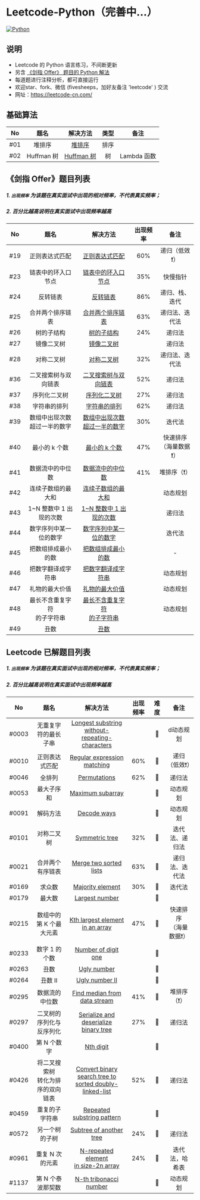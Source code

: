 # Leetcode-Python（完善中...）
[![Python](https://img.shields.io/badge/python-3.5|3.6|3.7-blue.svg)](-)



## 说明

- Leetcode 的 Python 语言练习，不间断更新
- 另含 [《剑指 Offer》 题目的 Python 解法](./《剑指%20Offer》/)
- 每道题进行注释分析，都可直接运行
- 欢迎star、fork、微信 (fivesheeps，加好友备注 'leetcode' ) 交流
- 网址：https://leetcode-cn.com/



## 基础算法

|  No  |    题名    |                      解决方法                      | 类型 |    备注     |
| :--: | :--------: | :------------------------------------------------: | :--: | :---------: |
| #01  |   堆排序   |    [堆排序](基础算法/01.Heap-sort.py)     | 排序 |             |
| #02  | Huffman 树 | [Huffman 树](基础算法/02.Huffman-tree.py) |  树  | Lambda 函数 |



## 《剑指 Offer》题目列表

##### 1. `出现频率`  为该题在真实面试中出现的相对频率，不代表真实频率；

##### 2. 百分比越高说明在真实面试中出现频率越高

|  No  |                题名                |                           解决方法                           | 出现频率 |            备注             |
| :--: | :--------------------------------: | :----------------------------------------------------------: | :------: | :-------------------------: |
| #19  |           正则表达式匹配           |  [正则表达式匹配](./《剑指%20Offer》/19.正则表达式匹配.py)   |   60%    |        递归（低效❗️）        |
| #23  |         链表中的环入口节点         | [链表中的环入口节点](./《剑指%20Offer》/23.链表中环的入口节点.py) |   35%    |          快慢指针           |
| #24  |              反转链表              |        [反转链表](./《剑指%20Offer》/24.反转链表.py)         |   86%    |       递归、栈、迭代        |
| #25  |          合并两个排序链表          | [合并两个排序链表](./《剑指%20Offer》/25.合并两个排序链表.py) |   63%    |       递归法、迭代法        |
| #26  |             树的子结构             |      [树的子结构](./《剑指%20Offer》/26.树的子结构.py)       |   24%    |           递归法            |
| #27  |             镜像二叉树             |      [镜像二叉树](./《剑指%20Offer》/27.镜像二叉树.py)       |          |           递归法            |
| #28  |             对称二叉树             |      [对称二叉树](./《剑指%20Offer》/28.对称二叉树.py)       |   32%    |       递归法、迭代法        |
| #36  |        二叉搜索树与双向链表        | [二叉搜索树与双向链表](./《剑指%20Offer》/36.二叉搜索树与双向链表.py) |   52%    |           递归法            |
| #37  |            序列化二叉树            |    [序列化二叉树](./《剑指%20Offer》/37.序列化二叉树.py)     |   27%    |           递归法            |
| #38  |            字符串的排列            |    [字符串的排列](./《剑指%20Offer》/38.字符串的排列.py)     |   62%    |           递归法            |
| #39  | 数组中出现次数<br />超过一半的数字 | [数组中出现次数<br />超过一半的数字](./《剑指%20Offer》/39.数组中出现次数超过一半的数字.py) |   30%    |           迭代法            |
| #40  |           最小的 k 个数            |    [最小的 k 个数](./《剑指%20Offer》/40.最小的k个数.py)     |   47%    | 快速排序<br />（海量数据❗️） |
| #41  |          数据流中的中位数          | [数据流中的中位数](./《剑指%20Offer》/41.数据流中的中位数.py) |   41%    |         堆排序（❗️）         |
| #42  |         连续子数组的最大和         | [连续子数组的最大和](./《剑指%20Offer》/42.连续子数组的最大和.py) |          |          动态规划           |
| #43  |      1~N 整数中 1 出现的次数       | [1~N 整数中 1 出现的次数](./《剑指%20Offer》/43.1-N整数中1出现的次数.py) |          |           递归法            |
| #44  |       数字序列中某一位的数字       | [数字序列中某一位的数字](./《剑指%20Offer》/44.数字序列中某一位的数字.py) |          |           迭代法            |
| #45  |         把数组排成最小的数         | [把数组排成最小的数](./《剑指%20Offer》/45.把数组排成最小的数.py) |          |              -              |
| #46  |         把数字翻译成字符串         | [把数字翻译成字符串](./《剑指%20Offer》/46.把数字翻译成字符串.py) |          |          动态规划           |
| #47  |           礼物的最大价值           |  [礼物的最大价值](./《剑指%20Offer》/47.礼物的最大价值.py)   |          |          动态规划           |
| #48  |  最长不含重复字符<br />的子字符串  | [最长不含重复字符<br />的子字符串](./《剑指%20Offer》/48.最长不含重复字符的子字符串.py) |          |          动态规划           |
| #49  |                丑数                |            [丑数](./《剑指%20Offer》/49.丑数.py)             |          |                             |



## Leetcode 已解题目列表

##### 1. `出现频率`  为该题在真实面试中出现的相对频率，不代表真实频率；

##### 2. 百分比越高说明在真实面试中出现频率越高

|  No   |                  题名                  |                           解决方法                           | 出现频率 | 难度 |            备注             |
| :---: | :------------------------------------: | :----------------------------------------------------------: | :------: | :--: | :-------------------------: |
| #0003 |          无重复字符的最长子串          | [Longest substring<br />without-repeating-characters](./0003.Longest-substring-without-repeating-characters.py) |          |  🍊   |          d动态规划          |
| #0010 |             正则表达式匹配             | [Regular expression matching](./0010.Regular-expression-matching.py) |   60%    |  🍅   |        递归（低效❗️）        |
| #0046 |                 全排列                 |            [Permutations](./0046.Permutations.py)            |   62%    |  🍊   |           递归法            |
| #0053 |               最大子序和               |        [Maximum subarray](./0053.Maximum-subarray.py)        |          |  🍏   |          动态规划           |
| #0091 |                解码方法                |             [Decode ways](./0091.Decode-ways.py)             |          |  🍊   |          动态规划           |
| #0101 |               对称二叉树               |          [Symmetric tree](./0101.Symmetric-tree.py)          |   32%    |  🍏   |       迭代法、递归法        |
| #0021 |            合并两个有序链表            |  [Merge two sorted lists](./0021.Merge-two-sorted-lists.py)  |   63%    |  🍏   |       递归法、迭代法        |
| #0169 |                 求众数                 |        [Majority element](./0169.Majority-element.py)        |   30%    |  🍏   |           迭代法            |
| #0179 |                 最大数                 |          [Largest number](./0179.Largest-number.py)          |          |  🍊   |                             |
| #0215 |        数组中的第 K 个最大元素         | [Kth largest element in an array](./0215.Kth-largest-element-in-an-array.py) |   47%    |  🍊   | 快速排序<br />（海量数据❗️） |
| #0233 |             数字 1 的个数              |     [Number of digit one](./0233.Number-of-digit-one.py)     |          |  🍅   |                             |
| #0263 |                  丑数                  |             [Ugly number](./0263.Ugly-number.py)             |          |  🍏   |                             |
| #0264 |                丑数 II                 |          [Ugly number II](./0264.Ugly-number-ii.py)          |          |  🍊   |                             |
| #0295 |             数据流的中位数             | [Find median from data stream](./0295.Find-median-from-data-stream.py) |   41%    |  🍅   |         堆排序（❗️）         |
| #0297 |        二叉树的序列化与反序列化        | [Serialize and deserialize<br />binary tree](./0297.Serialize-and-deserialize-binary-tree.py) |   27%    |  🍅   |           递归法            |
| #0400 |              第 N 个数字               |               [Nth digit](./0400.Nth-digit.py)               |          |  🍏   |                             |
| #0426 | 将二叉搜索树<br />转化为排序的双向链表 | [Convert binary search tree to <br />sorted doubly-linked-list](./0426.Convert-binary-search-tree-to-sorted-doubly-linked-list.py) |   52%    |  🍊   |           递归法            |
| #0459 |             重复的子字符串             | [Repeated substring pattern](./0459.Repeated-substring-pattern.py) |          |  🍏   |                             |
| #0572 |             另一个树的子树             | [Subtree of another tree](./0572.Subtree-of-another-tree.py) |   24%    |  🍏   |           递归法            |
| #0961 |            重复 N 次的元素             | [N-repeated element<br />in size-2n array](./0961.N-repeated-element-in-size-2n-array.py) |   24%    |  🍏   |       迭代法，哈希表        |
| #1137 |           第 N 个泰波那契数            |  [N-th tribonacci number](./1137.N-th-tribonacci-number.py)  |          |  🍏   |          动态规划           |

